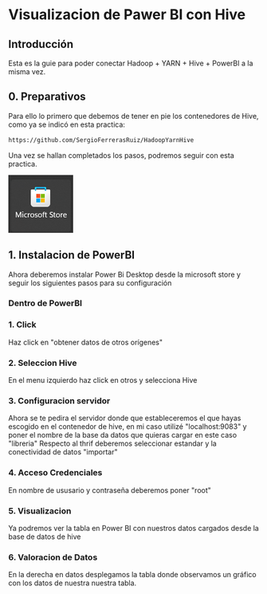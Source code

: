 
# Visualizacion de Pawer BI con Hive

## Introducción
Esta es la guie para poder conectar Hadoop + YARN + Hive + PowerBI a la misma vez.

## 0. Preparativos
Para ello lo primero que debemos de tener en pie los contenedores de Hive, como ya se indicó en esta practica:

```bash
https://github.com/SergioFerrerasRuiz/HadoopYarnHive
```
Una vez se hallan completados los pasos, podremos seguir con esta practica.

![Foto de proyecto](assets/1.png)

## 1. Instalacion de PowerBI
Ahora deberemos instalar Power Bi Desktop desde la microsoft store y seguir los siguientes pasos para su configuración


### Dentro de PowerBI

### 1.  Click
Haz click en "obtener datos de otros orígenes"

### 2. Seleccion Hive
En el menu izquierdo haz click en otros y selecciona Hive

### 3. Configuracion servidor
Ahora se te pedira el servidor donde que estableceremos el que hayas escogido en el contenedor de hive, en mi caso utilizé "localhost:9083" y poner el nombre de la base da datos que quieras cargar en este caso "libreria"
Respecto al thrif deberemos seleccionar estandar y la conectividad de datos "importar"

### 4. Acceso Credenciales
En nombre de ususario y contraseña deberemos poner "root"

### 5. Visualizacion
Ya podremos ver la tabla en Power BI con nuestros datos cargados desde la base de datos de hive

### 6. Valoracion de Datos
En la derecha en datos desplegamos la tabla donde observamos un gráfico con los datos de nuestra nuestra tabla.


   